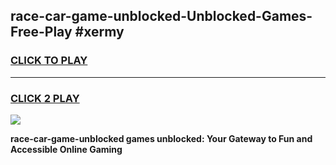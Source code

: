 
## race-car-game-unblocked-Unblocked-Games-Free-Play #xermy
<h3>
<a href="https://us.freeplayer.one?title=race-car-game-unblocked&ref=9M">CLICK TO PLAY</a></h3>
<hr>

<h3>
<a href="https://us.freeplayer.one?title=race-car-game-unblocked&ref=9M">CLICK 2 PLAY</a>
  
</h3>

<a href="https://us.freeplayer.one?title=race-car-game-unblocked&ref=9M"><img src="https://clearcache.store/games.png"></a>


**race-car-game-unblocked games unblocked: Your Gateway to Fun and Accessible Online Gaming**
